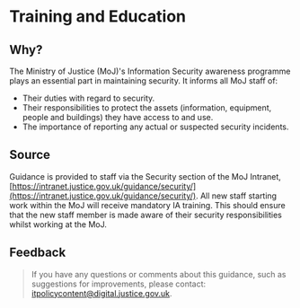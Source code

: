 # Training and Education

## Why?

The Ministry of Justice \(MoJ\)'s Information Security awareness programme plays an essential part in maintaining security. It informs all MoJ staff of:

-   Their duties with regard to security.
-   Their responsibilities to protect the assets \(information, equipment, people and buildings\) they have access to and use.
-   The importance of reporting any actual or suspected security incidents.

## Source

Guidance is provided to staff via the Security section of the MoJ Intranet, [https://intranet.justice.gov.uk/guidance/security/](https://intranet.justice.gov.uk/guidance/security/). All new staff starting work within the MoJ will receive mandatory IA training. This should ensure that the new staff member is made aware of their security responsibilities whilst working at the MoJ.

## Feedback

> If you have any questions or comments about this guidance, such as suggestions for improvements, please contact: [itpolicycontent@digital.justice.gov.uk](mailto:itpolicycontent@digital.justice.gov.uk).

